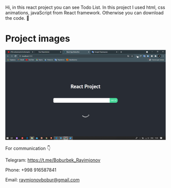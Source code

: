 Hi, in this react project you can see Todo List. In this project I used html, css animations, javaScript from React framework. Otherwise you can download the code. 💖

# Project images

![desctop](./images/img1.png)

For communication 👇

Telegram: https://t.me/Boburbek_Rayimjonov

Phone: +998 916587841

Email: raymjonovbobur@gmail.com
